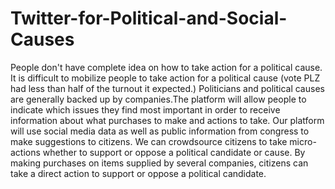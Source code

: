 # Twitter-for-Political-and-Social-Causes
People don't have complete idea on how to take action for a political cause.
It is difficult to mobilize people to take action for a political cause (vote PLZ had less than half of the turnout it expected.)
Politicians and political causes are generally backed up by companies.The platform will allow people to indicate which issues they find most important in order to receive information about what purchases to make and actions to take. 
Our platform will use social media data as well as public information from congress to make suggestions to citizens. 
We can crowdsource citizens to take micro-actions whether to support or oppose a political candidate or cause.
By making purchases on items supplied by several companies, citizens can take a direct  action to support or oppose a political candidate.



